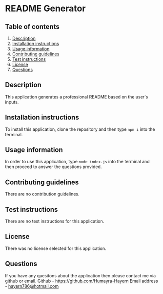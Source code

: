 
  # README Generator
  
  ## Table of contents
  1. [Description](#description)
  2. [Installation instructions](#installation-instructions)
  3. [Usage information](#usage-information)
  4. [Contributing guidelines](#contributing-guidelines)
  5. [Test instructions](#test-instructions)
  6. [License](#license)
  7. [Questions](#questions)
  ## Description
  This application generates a professional README based on the user's inputs.
  ## Installation instructions
  To install this application, clone the repository and then type ``` npm i ``` into the terminal.
  ## Usage information 
  In order to use this application, type ``` node index.js ``` into the terminal and then proceed to answer the questions provided.
  ## Contributing guidelines 
  There are no contribution guidelines.
  ## Test instructions
  There are no test instructions for this application.
  ## License
  There was no license selected for this application.
  
  ## Questions
  If you have any quesitons about the application then please contact me via github or email.
  Github - https://github.com/Humayra-Hayern
  Email address - hayern786@hotmail.com

